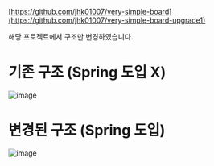 [https://github.com/jhk01007/very-simple-board](https://github.com/jhk01007/very-simple-board-upgrade1)

해당 프로젝트에서 구조만 변경하였습니다.

# 기존 구조 (Spring 도입 X)
![image](https://github.com/user-attachments/assets/5f3f57ff-65fb-465e-bc4a-b0e784b6ab8f)

# 변경된 구조 (Spring 도입)

![image](https://github.com/user-attachments/assets/b3fb4a3d-d0f0-46ab-a5a0-72e808dcf58d)
